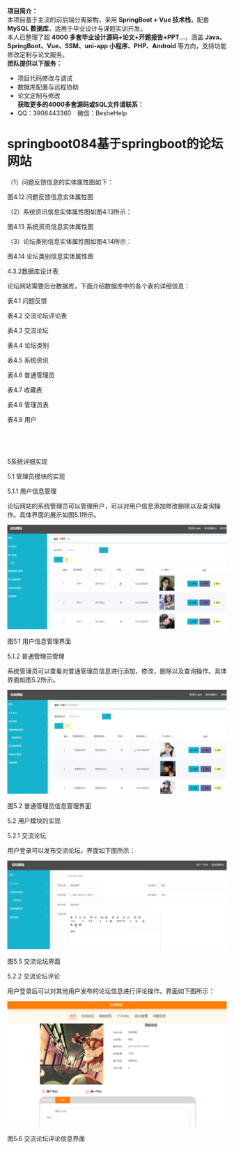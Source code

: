 **项目简介：**  
本项目基于主流的前后端分离架构，采用 **SpringBoot + Vue 技术栈**，配套 **MySQL 数据库**，适用于毕业设计与课题实训开发。  
本人已整理了超 **4000 多套毕业设计源码+论文+开题报告+PPT...**，涵盖 **Java、SpringBoot、Vue、SSM、uni-app 小程序、PHP、Android** 等方向，支持功能修改定制与论文服务。  
**团队提供以下服务：**  
- 项目代码修改与调试  
- 数据库配置与远程协助  
- 论文定制与修改  
**获取更多的4000多套源码或SQL文件请联系：**  
- QQ：3906443360 微信：BesheHelp


# springboot084基于springboot的论坛网站





（1）问题反馈信息的实体属性图如下：

图4.12  问题反馈信息实体属性图

（2）系统资讯信息实体属性图如图4.13所示：

图4.13  系统资讯信息实体属性图

（3）论坛类别信息实体属性图如图4.14所示：

图4.14 论坛类别信息实体属性图

4.3.2数据库设计表

论坛网站需要后台数据库，下面介绍数据库中的各个表的详细信息：

表4.1 问题反馈

表4.2 交流论坛评论表

表4.3 交流论坛

表4.4 论坛类别

表4.5 系统资讯

表4.6 普通管理员

表4.7 收藏表

表4.8 管理员表

表4.9 用户

![图1](images/image_0.gif)

![图2](images/image_1.gif)

5系统详细实现

5.1 管理员模块的实现

5.1.1 用户信息管理

论坛网站的系统管理员可以管理用户，可以对用户信息添加修改删除以及查询操作。具体界面的展示如图5.1所示。

![图3](images/image_2.png)

图5.1 用户信息管理界面

5.1.2 普通管理员管理

系统管理员可以查看对普通管理员信息进行添加，修改，删除以及查询操作。具体界面如图5.2所示。

![图4](images/image_3.png)

图5.2 普通管理员信息管理界面

5.2 用户模块的实现

5.2.1 交流论坛

用户登录可以发布交流论坛。界面如下图所示：

![图5](images/image_4.png)

图5.5 交流论坛界面

5.2.2 交流论坛评论

用户登录后可以对其他用户发布的论坛信息进行评论操作。界面如下图所示：

![图6](images/image_5.png)

图5.6 交流论坛评论信息界面